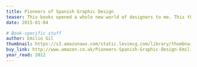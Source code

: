 ```yaml
---
title: Pioneers of Spanish Graphic Design
teaser: This books opened a whole new world of designers to me. This thing is a gold mine of graphic inspiration.
date: 2015-01-04

# Book-specific stuff
author: Emilio Gil
thumbnail: https://s3.amazonaws.com/static.levimcg.com/library/thumbnail-pioneers.png
buy_link: http://www.amazon.co.uk/Pioneers-Spanish-Graphic-Design-Emilio/dp/0981780563
year_read: 2012
---
```

